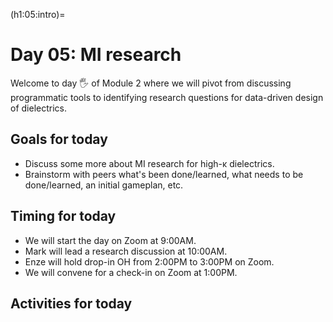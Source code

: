 (h1:05:intro)=
# Day 05: MI research

Welcome to day 🖐 of Module 2 where we will pivot from discussing programmatic tools to identifying research questions for data-driven design of dielectrics. 



## Goals for today

- Discuss some more about MI research for high-κ dielectrics.
- Brainstorm with peers what's been done/learned, what needs to be done/learned, an initial gameplan, etc.

<!-- ```{admonition} Milestone
:class: important
Please fill out your _initial_ research topic/question in [this Google Form](https://forms.gle/n5CAX9w8SUL3PfDN8).
Again, it's totally OK if things change!
``` -->



## Timing for today

- We will start the day on Zoom at 9:00AM.
- Mark will lead a research discussion at 10:00AM.
- Enze will hold drop-in OH from 2:00PM to 3:00PM on Zoom.
- We will convene for a check-in on Zoom at 1:00PM.



## Activities for today

```{tableofcontents}
```